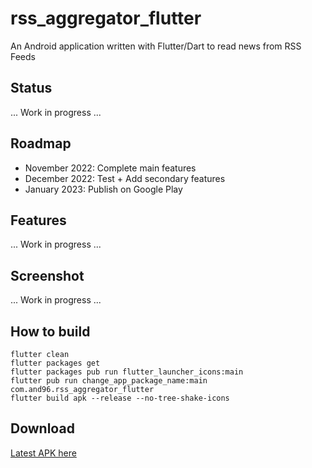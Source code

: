 # rss_aggregator_flutter

An Android application written with Flutter/Dart to read news from RSS Feeds 


## Status

... Work in progress ...

## Roadmap

- November 2022: Complete main features
- December 2022: Test + Add secondary features
- January 2023: Publish on Google Play


## Features

... Work in progress ...


 ## Screenshot

... Work in progress ...


## How to build
```
flutter clean
flutter packages get
flutter packages pub run flutter_launcher_icons:main
flutter pub run change_app_package_name:main com.and96.rss_aggregator_flutter
flutter build apk --release --no-tree-shake-icons
```


## Download
[Latest APK here](https://github.com/And96/RssAggregatorFlutter/releases/latest)
